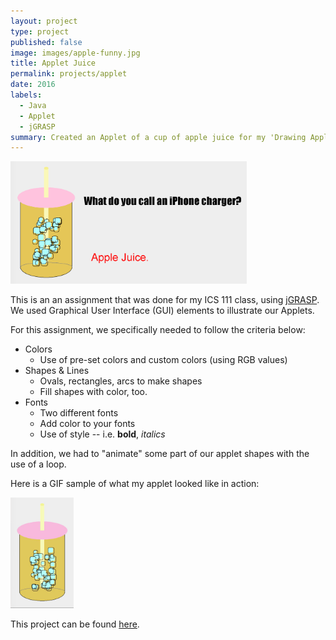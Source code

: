 ```yaml
---
layout: project
type: project
published: false
image: images/apple-funny.jpg
title: Applet Juice
permalink: projects/applet
date: 2016
labels:
  - Java
  - Applet
  - jGRASP
summary: Created an Applet of a cup of apple juice for my 'Drawing Applet' project.
---
```


<img src="../images/applet-art.png" width="75%">

This is an an assignment that was done for my ICS 111 class, using [jGRASP](http://www.jgrasp.org/). We used Graphical User Interface (GUI) elements to illustrate our Applets.

For this assignment, we specifically needed to follow the criteria below:
  * Colors
    * Use of pre-set colors and custom colors (using RGB values)
  * Shapes & Lines
    * Ovals, rectangles, arcs to make shapes
    * Fill shapes with color, too.
  * Fonts
    * Two different fonts
    * Add color to your fonts
    * Use of style -- i.e. **bold**, *italics*

In addition, we had to "animate" some part of our applet shapes with the use of a loop.

Here is a GIF sample of what my applet looked like in action:

<img src = "../images/applejuice.gif" width="20%">

This project can be found [here](https://github.com/aprilbala/aprilbala.github.io/tree/master/projects/project-applet).
